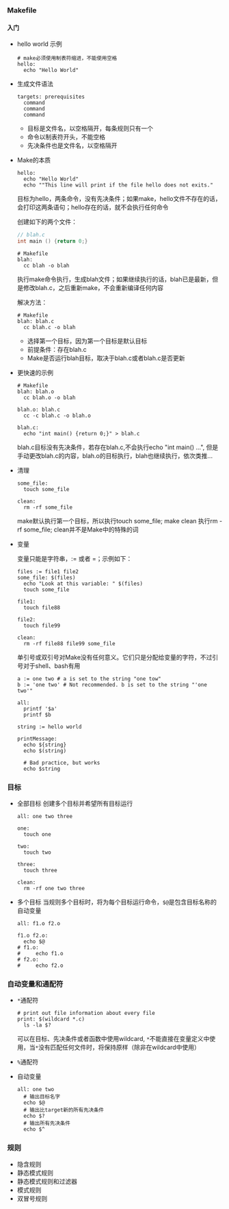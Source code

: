 ### Makefile 
#### 入门
- hello world 示例
  ```make
  # make必须使用制表符缩进，不能使用空格
  hello:
    echo "Hello World"
  ```
  
- 生成文件语法
  ```make
  targets: prerequisites
    command
    command
    command
  ```
  - 目标是文件名，以空格隔开，每条规则只有一个
  - 命令以制表符开头，不能空格
  - 先决条件也是文件名，以空格隔开

- Make的本质
  ```make
  hello:
    echo "Hello World"
    echo ""This line will print if the file hello does not exits."
  ```
  目标为hello，两条命令，没有先决条件；如果make，hello文件不存在的话，会打印这两条语句；hello存在的话，就不会执行任何命令

  创建如下的两个文件：
  ```c
  // blah.c
  int main () {return 0;}
  ```
  ```make
  # Makefile 
  blah:
    cc blah -o blah
  ```
  执行make命令执行，生成blah文件；如果继续执行的话，blah已是最新，但是修改blah.c，之后重新make，不会重新编译任何内容

  解决方法：
  ```make
  # Makefile
  blah: blah.c
    cc blah.c -o blah
  ```
  - 选择第一个目标，因为第一个目标是默认目标
  - 前提条件：存在blah.c
  - Make是否运行blah目标，取决于blah.c或者blah.c是否更新 
  
- 更快速的示例
  ```make
  # Makefile
  blah: blah.o
    cc blah.o -o blah 
  
  blah.o: blah.c
    cc -c blah.c -o blah.o
  
  blah.c:
    echo "int main() {return 0;}" > blah.c
  ```
  blah.c目标没有先决条件，若存在blah.c,不会执行echo "int main() ...", 但是手动更改blah.c的内容，blah.o的目标执行，blah也继续执行，依次类推...
  
- 清理
  ```make
  some_file: 
    touch some_file
  
  clean:
    rm -rf some_file
  ```
  make默认执行第一个目标，所以执行touch some_file; make clean 执行rm -rf some_file; clean并不是Make中的特殊的词
  
- 变量
  
  变量只能是字符串，:= 或者 =；示例如下：
  
  ```make
  files := file1 file2
  some_file: $(files)
    echo "Look at this variable: " $(files)
    touch some_file
  
  file1:
    touch file88
  
  file2:
    touch file99
  
  clean: 
    rm -rf file88 file99 some_file
  ```
  单引号或双引号对Make没有任何意义。它们只是分配给变量的字符，不过引号对于shell、bash有用
  ```make
  a := one two # a is set to the string "one tow"
  b := 'one two' # Not recommended. b is set to the string "'one two'"
  
  all: 
    printf '$a'
    printf $b
  ```
  
  ```make
  string := hello world
  
  printMessage: 
    echo ${string}
    echo $(string)
  
    # Bad practice, but works
    echo $string
  ```
### 目标
- 全部目标
  创建多个目标并希望所有目标运行
  ```make
  all: one two three
  
  one:
    touch one
  
  two:
    touch two
  
  three:
    touch three
  
  clean:
    rm -rf one two three
  ```
- 多个目标
  当规则多个目标时，将为每个目标运行命令，```$@```是包含目标名称的自动变量
  ```make
  all: f1.o f2.o
  
  f1.o f2.o:
    echo $@
  # f1.o:
  #     echo f1.o
  # f2.o:
  #     echo f2.o
  ```
### 自动变量和通配符
- ```*```通配符
  ```make
  # print out file information about every file
  print: $(wildcard *.c)
    ls -la $?
  ```
  可以在目标、先决条件或者函数中使用wildcard, ```*```不能直接在变量定义中使用，当```*```没有匹配任何文件时，将保持原样（除非在wildcard中使用）

- ```%```通配符
- 自动变量
  ```make
  all: one two
    # 输出目标名字
    echo $@
    # 输出比target新的所有先决条件
    echo $?
    # 输出所有先决条件
    echo $^
  ```
### 规则
- 隐含规则
- 静态模式规则
- 静态模式规则和过滤器
- 模式规则
- 双冒号规则
  



